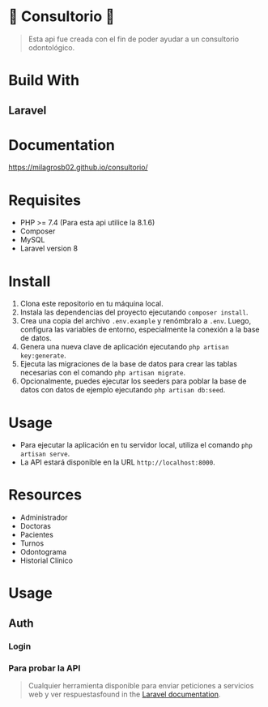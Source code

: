  # 🦷 Consultorio 🦷

> Esta api fue creada con el fin de poder ayudar a un consultorio odontológico.

# Build With
## Laravel

# Documentation 
https://milagrosb02.github.io/consultorio/

# Requisites
- PHP >= 7.4 (Para esta api utilice la 8.1.6)
- Composer
- MySQL
- Laravel version 8

# Install
1. Clona este repositorio en tu máquina local.
2. Instala las dependencias del proyecto ejecutando `composer install`.
3. Crea una copia del archivo `.env.example` y renómbralo a `.env`. Luego, configura las variables de entorno, especialmente la conexión a la base de datos.
4. Genera una nueva clave de aplicación ejecutando `php artisan key:generate`.
5. Ejecuta las migraciones de la base de datos para crear las tablas necesarias con el comando `php artisan migrate`.
6. Opcionalmente, puedes ejecutar los seeders para poblar la base de datos con datos de ejemplo ejecutando `php artisan db:seed`.


# Usage
- Para ejecutar la aplicación en tu servidor local, utiliza el comando `php artisan serve`.
- La API estará disponible en la URL `http://localhost:8000`.

# Resources
- Administrador
- Doctoras
- Pacientes
- Turnos
- Odontograma
- Historial Clínico


# Usage
## Auth
### Login

### Para probar la API
> Cualquier herramienta disponible para enviar peticiones a servicios web y ver respuestasfound in the [Laravel documentation](https://laravel.com/docs/contributions).

